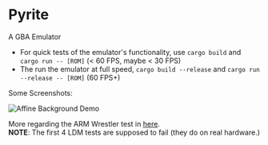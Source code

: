 # Pyrite

A GBA Emulator

- For quick tests of the emulator's functionality, use ```cargo build``` and ```cargo run -- [ROM]``` (< 60 FPS, maybe < 30 FPS)
- The run the emulator at full speed, ```cargo build --release``` and ```cargo run --release -- [ROM]``` (60 FPS+)

Some Screenshots:

![Affine Background Demo](https://raw.githubusercontent.com/ExPixel/Pyrite2/master/misc/screenshots/sbb-aff/PyriteSbbAffGif.gif)

More regarding the ARM Wrestler test in [here](https://github.com/ExPixel/Pyrite2/tree/master/misc/screenshots/arm-wrestler).  
**NOTE**: The first 4 LDM tests are supposed to fail (they do on real hardware.)